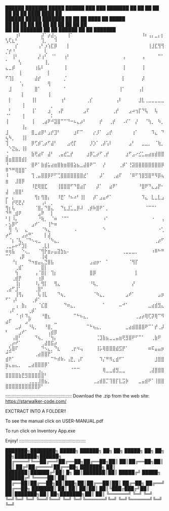 
  ██████  ███████  █████  ██████  ███    ███ ███████ 
  ██   ██ ██      ██   ██ ██   ██ ████  ████ ██      
  ██████  █████   ███████ ██   ██ ██ ████ ██ █████   
  ██   ██ ██      ██   ██ ██   ██ ██  ██  ██ ██      
  ██   ██ ███████ ██   ██ ██████  ██      ██ ███████
 ⠀⠀⠀⢰⠇⠀⠀⠀⠀⠀⠀⡼⠁⡴⣼⢄⠀⠀⠀⢸⠁⠀⠀⠀⠀⠀⠀⠀⠀⠀⠀⠀⠀⠀⠀⠀⠀⠀⠀⠀⠀⠀⠸⠆⢠⡄⣀⡄⡆⢣⢏⣆⠃⠀⠀⠀⠀⠀⠀⠀⢹⡀⠀⠀⠹
⠀⠀⠀⡎⠀⠀⠀⠀⠀⠀⢠⠃⡰⢱⣏⡿⠀⠀⠀⡇⠀⠀⠀⠀⠀⠀⠀⠀⠀⠀⠀⠀⠀⠀⠀⠀⠀⠀⠀⠀⠀⠀⠀⠀⢸⣸⣏⢻⢻⡈⡞⠘⠀⠀⠀⠀⠀⠀⠀⠀⠀⢇⠀⠀⠀
⠀⠀⢸⠃⠀⠀⠀⠀⠀⠀⡜⢰⠃⠀⠈⠁⠀⠀⢰⠃⠀⠀⠀⠀⠀⠀⠀⠀⠀⠀⠀⠀⠀⠀⠀⠀⢠⠀⠀⠀⠀⠀⢠⠀⠀⠀⠀⠉⠁⠁⠀⠀⠀⢣⠀⠀⠀⠀⠀⠀⠀⢸⡀⠀⠀
⣄⣀⡾⠀⠀⠀⠀⠀⠀⢰⣧⠇⠀⠀⠀⠀⠀⠀⢸⠀⠀⠀⠀⠀⠀⠀⠀⠀⠀⠀⠀⠀⠀⠀⠀⠀⢸⠀⠀⠀⠀⠀⢸⠀⠀⠀⠀⠀⠀⠀⠀⠀⠀⢸⠀⠀⠀⠀⠀⠀⠀⠀⡇⠀⠀
⠋⢹⡇⠀⠀⠀⠀⠀⠀⣼⡞⠀⠀⠀⠀⠀⠀⠀⡈⠀⠀⠀⠀⠀⠀⠀⠀⠀⠀⠀⠀⠀⠀⠀⠀⠀⡇⠀⠀⠀⠀⠀⡼⠀⠀⠀⠀⠀⠀⠀⠀⠀⠀⠈⡄⠀⠀⠀⠀⠀⠀⠀⢻⠀⠀
⠀⣸⠀⠀⠀⠀⠀⠀⠀⣿⠁⠀⠀⠀⠀⠀⠀⠀⠁⠀⠀⠀⠀⠀⠀⠀⠀⠀⠀⠀⠀⠀⠀⠀⠀⢸⠁⠀⠀⠀⠀⢠⡇⠀⠀⠀⠀⠀⠀⠀⠀⠀⠀⠀⡇⠀⠀⠀⠀⠀⠀⠀⢸⠀⠀
⠀⡇⠀⠀⠀⠀⠀⠀⢸⡇⠀⠀⠀⠀⠀⠀⠀⢰⠃⠀⠀⠀⠀⠀⠀⢀⡎⠀⠀⠀⠀⠀⠀⠀⢠⠇⠀⠀⠀⠀⠀⣸⣇⢀⣀⣀⣀⣀⣀⠀⠀⠀⠀⠀⢸⠀⠀⠀⠀⠀⠀⠀⠀⡀⠀
⠀⠃⠀⠀⠀⠀⠀⠀⢸⠁⠀⠀⠀⣰⠀⠀⢠⡟⠀⠀⠀⠀⠀⠀⣠⠏⠀⠀⠀⠀⠀⠀⠀⢀⡞⠀⠀⠀⣠⠴⢲⡏⠙⢧⠀⠀⢧⠀⠀⠈⠁⠀⠀⠀⢸⠀⠀⠀⠀⠀⠀⠀⠀⠅⠀
⢸⠀⠀⠀⠀⠀⠀⠀⢸⠀⠀⢀⣴⠟⠚⣽⣿⠉⠉⠙⠒⠦⣄⡴⠃⠀⠀⠀⠀⡞⠀⠀⢀⡞⠀⠀⠠⠎⠁⠀⡜⠀⠀⠈⢳⡀⠀⠳⡀⠀⠀⠀⠀⠀⢸⡄⠀⠀⠀⠀⠀⠀⠀⠀⠀
⣸⠀⠀⠀⠀⠀⠀⠀⣿⣀⣴⡿⠃⣠⡞⣹⠃⠀⠀⠀⠀⣰⠏⠉⠀⠀⠀⡔⡸⠁⠀⣠⡞⠀⠀⠀⠀⠀⠀⢰⠁⠀⠀⠀⠀⠹⣄⠀⠙⢦⠳⡀⠀⠀⢸⡇⠀⠀⠀⠀⠀⠀⠀⠀⠀
⢹⠀⠀⠀⠀⠀⠀⠀⡿⢋⡾⢁⡴⠋⣼⠃⠀⠀⠀⣠⢞⡏⠀⠀⠀⠀⡸⡱⠁⢀⡼⢡⠇⠀⠀⠀⠀⠀⣠⠃⠀⠀⣀⣀⡀⠀⠈⢷⡀⠀⠑⣝⣦⡀⢸⡇⠀⠀⠀⠀⠀⠀⠀⠀⠀
⢈⠀⠀⠀⠀⠀⠀⠀⣷⢟⣴⠏⠀⣼⠃⠀⢀⣤⣞⣁⡞⠀⠀⠀⠀⣰⡿⣁⡴⠋⢀⡞⠀⠀⠀⠀⠀⣰⠋⣠⠔⣊⣁⣤⣴⣶⣾⣿⣿⣿⣶⣿⣿⣿⣾⡇⠀⠀⠀⠀⠀⠀⠀⠀⠀
⠘⠀⠀⠀⠀⠀⠀⠀⣿⠟⠁⣷⣾⣥⣴⣶⣿⣷⣶⣿⣿⣵⣦⣀⣼⣿⠟⠉⠀⠀⡜⠀⠀⠀⠀⢀⡾⠁⢘⣽⣿⣿⣿⣿⣿⣿⣿⣿⡿⠿⠙⠛⢿⣿⣿⠁⠀⠀⠀⠀⠀⠀⠀⠀⠀
⠸⠀⠀⠀⠀⠀⠀⠀⢹⢀⣤⣿⣿⡿⠟⠋⢉⣿⣿⣿⣿⣿⣿⣿⣞⠁⠀⠀⠀⡼⠁⠀⠀⢀⣴⠏⠀⠀⠈⠿⠋⢹⣿⣻⣿⠛⠻⡿⢦⣶⠀⠀⣸⣿⡿⠀⠀⠀⠀⠀⠀⠀⠀⠀⠀
⠀⠀⠀⠀⠀⠀⠀⠀⠸⣟⢿⣿⣏⠀⠀⠀⢸⣿⣿⣿⠋⠙⣿⣴⡏⠀⠀⠀⡼⠁⠀⠀⣴⠟⠁⠀⠀⠀⠀⠀⠀⠘⣿⠟⠙⣄⣠⡟⠂⣼⠀⢠⣿⣿⠃⠀⠀⠀⠀⠀⠀⠀⠀⠀⠀
⡤⠀⡄⠀⠀⠀⠀⠀⠀⢻⡆⢻⣿⡄⠀⠀⠸⣟⠁⠘⠦⠴⠃⢸⡇⠀⠀⡼⠁⣠⣤⠞⠁⠀⠀⠀⠀⠀⠀⠀⠀⠀⠹⣄⠀⣇⣀⣇⣠⠇⠀⡞⢟⣟⡜⠀⠀⠀⠀⠀⢠⠆⠀⡀⠀
⢻⡆⢧⠀⠀⠀⠀⠀⠀⠈⣿⡄⠙⣿⣄⠀⠀⠙⣆⣸⣁⣀⡿⠼⠀⢀⡾⠷⣿⠟⠁⡀⠀⠀⠀⠀⠀⠀⠀⠀⠀⠀⠀⠈⠉⠉⠁⠀⠀⠙⠛⢀⣾⠟⠀⠀⠀⠀⠀⣠⠟⠀⠀⡇⠀
⠃⡇⠸⡄⠀⠀⠀⠀⠀⠀⠘⢷⡀⠀⠈⠶⠀⠈⠉⠁⠀⠀⠀⠀⠀⠀⠀⠀⠀⠀⠰⠁⠀⠀⠀⠀⠀⠀⠀⠀⠀⠀⠀⠀⠀⠐⠀⠀⢠⠄⣢⡿⠋⠀⠀⠀⠀⣠⠞⠁⠀⠀⢸⠓⠶
⠀⢻⠀⢣⠀⠀⣄⠀⠀⠀⠀⠈⠳⣄⠀⠀⠀⠀⠀⠀⠀⠠⠀⠀⠀⠀⠀⠀⠀⠀⠑⠀⠀⠀⠀⠀⠀⠀⠀⠀⠀⠀⠀⠀⠀⠀⠀⠐⢁⡴⠋⠀⠀⠀⣠⡴⠛⠁⠀⠀⠀⡇⣼⠀⠀
⠀⠈⡆⠈⢧⡀⠈⠙⠢⢤⣀⠀⠀⠈⠳⣄⡀⠀⠀⠀⠀⠀⠀⠀⠀⠀⠀⠀⠀⠀⠀⠀⠀⠀⠀⠀⠀⠀⠀⠀⠀⠀⠀⠀⠀⠀⢀⡴⠋⢀⣀⡤⠖⠋⣹⡇⠀⠀⠀⠀⢀⣇⡇⠀⠀
⠶⢶⣧⠀⠀⠑⢄⡀⠀⠀⠈⢻⡗⣶⡤⣤⣽⣳⣦⠄⠀⠀⠀⠀⠀⠀⠀⠀⠀⠀⠀⠀⠀⠀⠀⠀⢀⣀⣀⣀⡀⠀⠀⠀⠀⠰⠿⠓⠛⠉⠁⠀⠀⢠⡿⠀⠀⠀⠀⠀⢸⢾⠀⠀⠀
⠀⠀⠘⡆⠀⠀⠀⠙⠲⣶⣤⣄⣙⣿⣧⠀⠀⠀⠀⠀⠀⠀⠀⠀⠀⠀⣠⣴⡶⠂⠀⠁⠀⠀⠀⠀⠀⠀⠈⢻⡏⠀⠀⠀⠀⠀⠀⠀⠀⠀⠀⠀⢀⣾⠁⠀⠀⠀⠀⠀⣿⡇⠀⠀⠀
⠀⠀⠀⢳⠀⠀⠀⠀⠀⢠⠈⣿⡇⠀⢹⡆⠀⠀⠀⠀⠀⠀⠀⠀⠀⠀⣿⡿⠀⠀⠀⠀⠀⠀⠀⠀⠀⠀⠀⠀⡇⠀⠀⠀⠀⠀⠀⠀⠀⠀⠀⢀⣾⡟⠀⠀⠀⠀⠀⢰⡿⠀⠀⠀⠀
⠀⠀⠀⢸⡆⠀⠀⠀⠀⠸⡄⢻⡇⠀⠀⢻⣄⠀⠀⠀⠀⠀⠀⠀⠀⠀⠘⢧⡀⠀⠀⠀⠀⠀⠀⠀⠀⠀⠀⡜⠀⠀⠀⠀⠀⠀⠀⠀⠀⢀⣴⠋⣸⠁⠀⠀⠀⠀⢀⣿⠃⠀⠀⠀⠀
⠀⠀⠀⢸⢻⡄⠀⠀⠀⠀⢧⢸⣇⠀⠀⠀⠙⢦⡀⠀⠀⠀⠀⠀⠀⠀⠀⠈⠳⣄⡀⠀⠀⠀⠀⠀⠀⣠⠞⠁⠀⠀⠀⠀⠀⠀⠀⣠⡶⠋⠁⢠⠇⠀⠀⠀⠀⢀⡾⠁⠀⠀⠀⠀⠀
⠀⠀⠀⢠⠀⣷⡄⠀⠀⠀⠈⣎⣿⠀⠀⠀⠀⠀⠙⠶⣄⡀⠀⠀⠀⠀⠀⠀⠀⠀⠁⠀⠀⠀⠀⠤⠚⠁⠀⠀⠀⠀⠀⠀⣀⣴⣾⣻⣄⠀⢠⠏⠀⠀⠀⠀⢀⡾⠁⠀⠀⠀⠀⠀⠀
⠀⠀⠀⠈⢰⠇⠹⣄⠀⠀⠀⠘⣿⣆⠀⠀⠀⠀⠀⠀⠀⠉⠓⠦⣄⡀⠀⠀⠀⠀⠀⠀⠀⠀⠀⠀⠀⠀⠀⠀⢀⣠⡴⢿⢏⡽⢿⠉⠻⣴⠏⠀⠀⠀⠀⣠⠋⠀⠀⠀⠀⠀⠀⠀⣀
⠀⠀⠀⣀⡼⠀⠀⠘⢧⡀⠀⠀⠘⣿⡀⠀⠀⠀⠀⠀⠀⠀⠀⠀⠀⠉⠓⢦⣄⡀⠀⠀⠀⠀⠀⠀⠀⣀⣴⣾⣿⣿⣿⠟⠉⠁⡞⢀⡼⠃⠀⠀⠀⣠⠞⠁⠀⠀⠀⠀⠀⠀⢠⣾⡿
⠀⠀⢠⣿⠃⠀⠀⠀⠀⠙⢦⡀⠀⠈⢳⡄⠀⠀⠀⠀⠀⠀⠀⠀⠀⠀⠀⠀⢈⣹⣷⣦⣀⣀⣤⣶⢟⣻⣿⠟⠋⠉⠁⠀⠀⢀⣷⠟⠀⠀⢀⡴⠞⠁⠀⠀⠀⠀⠀⠀⢀⣼⣿⣯⡴
⢀⣣⣿⠏⠀⠀⠀⠀⠀⠀⠀⠙⠢⣄⡀⠙⣆⠀⠀⠀⢀⡖⠲⢤⠀⠀⠀⠀⢸⡥⢿⣿⣿⣿⣾⣫⡟⠁⠀⠀⠀⠀⠀⠀⠶⠯⣤⣤⡶⠚⠉⠀⠀⠀⠀⠀⠀⠀⢀⣴⣿⣿⡟⠁⠀
⣾⠟⠁⠀⠀⠀⠀⠀⠀⠀⠀⠀⠀⠀⠉⠓⠾⠷⠄⢠⣟⡀⢠⠏⠀⠀⠀⠀⠀⠹⡌⠛⠻⣄⣾⠋⠁⠀⠀⠀⠀⠀⠀⠀⠀⠀⣸⣿⣿⣶⣄⣤⣄⡀⠀⠀⣀⣴⣿⣿⣿⡿⠁⠀⠀
⠁⠀⠀⠀⠀⠀⠀⠀⠀⠀⢠⡀⠀⠀⠀⠀⠀⠀⠀⠀⠈⠉⠉⠀⠀⠀⠀⠀⠀⠀⢿⣀⣀⣾⣻⣀⣀⠀⠀⠀⠀⠀⠀⠀⢀⣼⣿⣿⣿⣿⣿⣿⣿⣷⣟⣻⣿⣿⣿⣿⣿⠃⠀⠀⠀
⠀⠀⠀⠀⠀⠀⠀⢀⣀⣀⣸⣿⣦⡀⠀⠀⠀⠀⠀⠀⠀⠀⠀⠀⠀⠀⠀⢀⣠⣾⣿⡉⢹⣿⡏⣇⣩⡷⠀⠀⠀⣀⣤⣾⠟⠁⢸⣿⣿⣿⣿⣿⣿⣿⣿⣿⣿⣿⣿⡿⠃⠀⠀⠀⠀

::::::::::::::::::::::::::::::::::::::::::::::::::::
 Download the .zip from the web site: https://starwalker-code.com/

 EXCTRACT INTO A FOLDER!!

 To see the manual click on USER-MANUAL.pdf

 To run click on Inventory App.exe

 Enjoy!
::::::::::::::::::::::::::::::::::::::::::::::::::::


 ███████╗████████╗ █████╗ ██████╗ ██╗    ██╗ █████╗ ██╗     ██╗  ██╗███████╗██████╗ 
 ██╔════╝╚══██╔══╝██╔══██╗██╔══██╗██║    ██║██╔══██╗██║     ██║ ██╔╝██╔════╝██╔══██╗
 ███████╗   ██║   ███████║██████╔╝██║ █╗ ██║███████║██║     █████╔╝ █████╗  ██████╔╝
 ╚════██║   ██║   ██╔══██║██╔══██╗██║███╗██║██╔══██║██║     ██╔═██╗ ██╔══╝  ██╔══██╗
 ███████║   ██║   ██║  ██║██║  ██║╚███╔███╔╝██║  ██║███████╗██║  ██╗███████╗██║  ██║
 ╚══════╝   ╚═╝   ╚═╝  ╚═╝╚═╝  ╚═╝ ╚══╝╚══╝ ╚═╝  ╚═╝╚══════╝╚═╝  ╚═╝╚══════╝╚═╝  ╚═╝
                                                                                   
